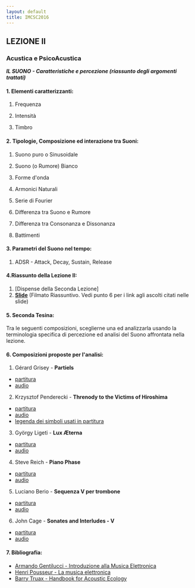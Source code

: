 ```yaml
---
layout: default
title: IMCSC2016
---
```


## LEZIONE II

### Acustica e PsicoAcustica

***IL SUONO - Caratteristiche e percezione (riassunto degli argomenti trattati)***

#### 1. Elementi caratterizzanti:

1. Frequenza

2. Intensità

3. Timbro


#### 2. Tipologie, Composizione ed interazione tra Suoni:

1. Suono puro o Sinusoidale

2. Suono (o Rumore) Bianco

3. Forme d'onda

4. Armonici Naturali

5. Serie di Fourier

6. Differenza tra Suono e Rumore

7. Differenza tra Consonanza e Dissonanza

8. Battimenti

#### 3. Parametri del Suono nel tempo:

1. ADSR - Attack, Decay, Sustain, Release


#### 4.Riassunto della Lezione II:

1. [Dispense della Seconda Lezione]
2. [**Slide**](https://www.dropbox.com/s/u6qt2o0in6kesqu/Imcsc-slide-video.m4v?dl=0) (Filmato Riassuntivo. Vedi punto 6 per i link agli ascolti citati nelle slide)

#### 5. Seconda Tesina:

Tra le seguenti composizioni, sceglierne una ed analizzarla usando la terminologia specifica di percezione ed analisi del Suono affrontata nella lezione.

#### 6. Composizioni proposte per l'analisi:

1. Gérard Grisey - **Partiels**
- [partitura](https://www.dropbox.com/s/w2ji6mvmrfu0o2g/Grisey_Partiels_MASTER_SCORE.pdf?dl=0)
- [audio](https://youtu.be/jqzukP_BtW8)

2. Krzysztof Penderecki -  **Threnody to the Victims of Hiroshima**
- [partitura](https://www.dropbox.com/s/25tsfj0mkm78opi/Threnody.pdf?dl=0)
- [audio](https://youtu.be/HilGthRhwP8)
- [legenda dei simboli usati in partitura](https://youtu.be/2DD7gzDYBgY)

3. György Ligeti - **Lux Æterna**
- [partitura](https://www.dropbox.com/s/i9zw2m4xt31deuh/Lux%20Aeterna.pdf?dl=0)
- [audio](https://youtu.be/Zy8SQ-LWC20)

4. Steve Reich - **Piano Phase**
- [partitura](https://www.dropbox.com/s/o2457gbmmk1sipp/PianoPhase.pdf?dl=0)
- [audio](https://youtu.be/i0345c6zNfM)

5. Luciano Berio - **Sequenza V per trombone**
- [partitura](https://www.dropbox.com/s/25tsfj0mkm78opi/Threnody.pdf?dl=0)
- [audio](https://youtu.be/bwj6ZptPnDo)

6. John Cage - **Sonates and Interludes - V**
- [partitura](https://www.dropbox.com/s/np9l64vvw1z411d/Cage%20-%20Sonatas%20and%20Interludes%20for%20prepared%20piano.pdf?dl=0)
- [audio](https://youtu.be/jRHoKZRYBlY)



#### 7. Bibliografia:

- [Armando Gentilucci - Introduzione alla Musica Elettronica](https://copy.com/gmatZ8qkaw1WROAG)
- [Henri Pousseur - La musica elettronica](https://www.dropbox.com/s/hzafguvw6y7iecc/Pousseur_La%20musica%20elettronica.pdf?dl=0)
- [Barry Truax - Handbook for Acoustic Ecology](http://www.sfu.ca/sonic-studio/handbook/)
